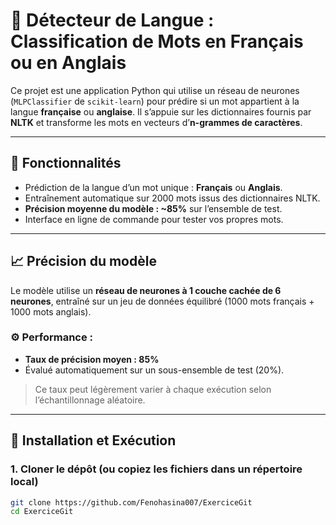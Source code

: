 # 🧠 Détecteur de Langue : Classification de Mots en Français ou en Anglais

Ce projet est une application Python qui utilise un réseau de neurones (`MLPClassifier` de `scikit-learn`) pour prédire si un mot appartient à la langue **française** ou **anglaise**. Il s’appuie sur les dictionnaires fournis par **NLTK** et transforme les mots en vecteurs d’**n-grammes de caractères**.

---

## 🚀 Fonctionnalités

- Prédiction de la langue d’un mot unique : **Français** ou **Anglais**.
- Entraînement automatique sur 2000 mots issus des dictionnaires NLTK.
- **Précision moyenne du modèle : ~85%** sur l’ensemble de test.
- Interface en ligne de commande pour tester vos propres mots.

---

## 📈 Précision du modèle

Le modèle utilise un **réseau de neurones à 1 couche cachée de 6 neurones**, entraîné sur un jeu de données équilibré (1000 mots français + 1000 mots anglais).

### ⚙️ Performance :
- **Taux de précision moyen : 85%**
- Évalué automatiquement sur un sous-ensemble de test (20%).

> Ce taux peut légèrement varier à chaque exécution selon l’échantillonnage aléatoire.

---


## 🚀 Installation et Exécution

### 1. Cloner le dépôt (ou copiez les fichiers dans un répertoire local)
```bash
git clone https://github.com/Fenohasina007/ExerciceGit
cd ExerciceGit
